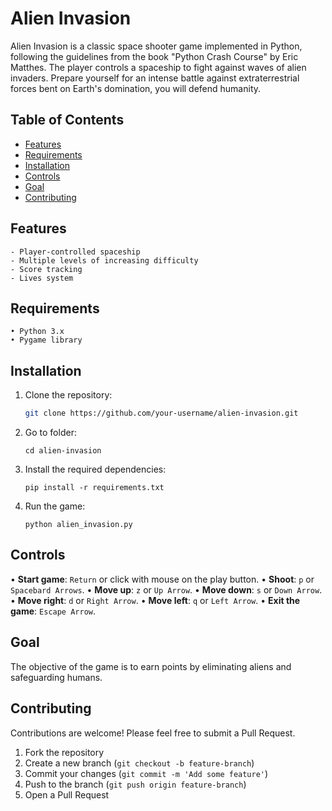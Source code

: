# Alien Invasion

Alien Invasion is a classic space shooter game implemented in Python, following the guidelines from the book "Python Crash Course" by Eric Matthes. The player controls a spaceship to fight against waves of alien invaders.
Prepare yourself for an intense battle against extraterrestrial forces bent on Earth's domination, you will defend humanity.

## Table of Contents

   - [Features](#features)
   - [Requirements](#requirements)
   - [Installation](#installation)
   - [Controls](#controls)
   - [Goal](#goal)
   - [Contributing](#contributing)

## Features

    - Player-controlled spaceship
    - Multiple levels of increasing difficulty
    - Score tracking
    - Lives system

## Requirements

    • Python 3.x
    • Pygame library

## Installation

   1. Clone the repository:
         ```bash
         git clone https://github.com/your-username/alien-invasion.git
      
   2. Go to folder:
         ```
         cd alien-invasion
      
   3. Install the required dependencies:
         ```
         pip install -r requirements.txt
      
   4.	Run the game:
         ```
         python alien_invasion.py
         ```

## Controls

   • **Start game**: `Return` or click with mouse on the play button. 
   • **Shoot**: `p` or `Spacebard Arrows`.
   • **Move up**: `z` or `Up Arrow`.
   • **Move down**: `s` or `Down Arrow`.
   • **Move right**: `d` or `Right Arrow`.
   • **Move left**: `q` or `Left Arrow`.
   • **Exit the game**: `Escape Arrow`.

## Goal 

The objective of the game is to earn points by eliminating aliens and safeguarding humans.

## Contributing

Contributions are welcome! Please feel free to submit a Pull Request.

   1. Fork the repository
   2. Create a new branch (`git checkout -b feature-branch`)
   3. Commit your changes (`git commit -m 'Add some feature'`)
   4. Push to the branch (`git push origin feature-branch`)
   5. Open a Pull Request